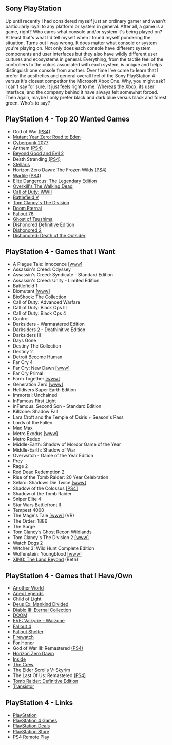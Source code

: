 ## Sony PlayStation

Up until recently I had considered myself just an ordinary gamer and wasn't particularly loyal to any platform or system in general. After all, a game is a game, right? Who cares what console and/or system it's being played on? At least that's what I'd tell myself when I found myself pondering the situation. Turns out I was wrong. It does matter what console or system you're playing on. Not only does each console have different system components and user interfaces but they also have wildly different user cultures and ecosystems in general. Everything, from the tactile feel of the controllers to the colors associated with each  system, is unique and helps distinguish one console from another. Over time I've come to learn that I prefer the aesthetics and general overall feel of the Sony PlayStation 4 versus  it's closest competitor the Microsoft Xbox One. Why, you might ask? I can't say for sure. It just feels right to me. Whereas the Xbox, its user interface, and the company behind it have always felt somewhat forced. Then again, maybe I only prefer black and dark blue versus black and forest green. Who's to say?

## PlayStation 4 - Top 20 Wanted Games

- God of War [(PS4)](http://sms.playstation.com/god-of-war/)
- [Mutant Year Zero: Road to Eden](https://www.mutantyearzero.com)
- [Cyberpunk 2077](https://www.cyberpunk.net/en/)
- Anthem [(PS4)](https://www.playstation.com/en-us/games/anthem-ps4/)
- [Beyond Good and Evil 2](https://www.ubisoft.com/en-gb/game/beyond-good-and-evil-2/)
- Death Stranding [(PS4)](https://www.playstation.com/en-us/games/death-stranding-ps4/)
- [Stellaris](https://www.paradoxplaza.com/stellaris)
- Horizon Zero Dawn: The Frozen Wilds [(PS4)](https://www.playstation.com/en-us/games/horizon-zero-dawn-ps4/the-frozen-wilds-dlc/)
- [Wartile](http://www.wartile.com/) [(PS4)](https://www.playstation.com/en-us/games/wartile-ps4/)
- [Elite Dangerous: The Legendary Edition](https://www.elitedangerous.com/)
- [Overkill's The Walking Dead](https://www.playstation.com/en-us/games/overkills-the-walking-dead-ps4/)
- [Call of Duty: WWII](https://www.playstation.com/en-us/games/call-of-duty-wwii-ps4/)
- [Battlefield V](https://www.playstation.com/en-us/games/battlefield-v-ps4/)
- [Tom Clancy's The Division](https://www.playstation.com/en-us/games/tom-clancys-the-division-ps4/)
- [Doom Eternal](https://bethesda.net/en/game/doom)
- [Fallout 76](https://fallout.bethesda.net/en/games/fallout-76)
- [Ghost of Tsushima](https://www.suckerpunch.com/category/games/ghost-of-tsushima/)
- [Dishonored Definitive Edition](https://www.playstation.com/en-us/games/dishonored-definitive-edition-ps4/)
- [Dishonored 2](https://www.playstation.com/en-us/games/dishonored-2-ps4/)
- [Dishonored: Death of the Outsider](https://www.playstation.com/en-us/games/dishonored-death-of-the-outsider-ps4/)

## PlayStation 4 - Games that I Want

- A Plague Tale: Innocence [[www]](http://aplaguetale.com/)
- Assassin's Creed: Odyssey
- Assassin's Creed: Syndicate - Standard Edition
- Assassin's Creed: Unity - Limited Edition
- Battlefield 1
- Biomutant [[www]](https://biomutant.com/)
- BioShock: The Collection
- Call of Duty: Advanced Warfare
- Call of Duty: Black Ops III
- Call of Duty: Black Ops 4
- Control
- Darksiders - Warmastered Edition
- Darksiders 2 - Deathinitive Edition
- Darksiders III
- Days Gone
- Destiny The Collection
- Destiny 2
- Detroit Become Human
- Far Cry 4
- Far Cry: New Dawn [[www]](https://far-cry.ubisoft.com/game/en-us/home)
- Far Cry Primal
- Farm Together [[www]](http://www.milkstonestudios.com/games/farm-together/)
- Generation Zero [[www]](https://generationzero.com/en/)
- Helldivers Super Earth Edition
- Immortal: Unchained
- InFamous First Light
- inFamous: Second Son - Standard Edition
- Killzone: Shadow Fall
- Lara Croft and the Temple of Osiris + Season's Pass
- Lords of the Fallen
- Mad Max
- Metro Exodus [[www]](https://www.metrothegame.com/en-us/)
- Metro Redux
- Middle-Earth: Shadow of Mordor Game of the Year
- Middle-Earth: Shadow of War
- Overwatch - Game of the Year Edition
- Prey
- Rage 2
- Red Dead Redemption 2
- Rise of the Tomb Raider: 20 Year Celebration
- Sekiro: Shadows Die Twice [[www]](https://www.sekirothegame.com/)
- Shadow of the Colossus [[PS4]](https://www.playstation.com/en-us/games/shadow-of-the-colossus-ps4/)
- Shadow of the Tomb Raider
- Sniper Elite 4
- Star Wars Battlefront II
- Tempest 4000
- The Mage's Tale [[www]](https://www.inxile-entertainment.com/magestale) (VR)
- The Order: 1886
- The Surge
- Tom Clancy’s Ghost Recon Wildlands
- Tom Clancy's The Division 2 [[www]](https://tomclancy-thedivision.ubisoft.com/game/en-us/home)
- Watch Dogs 2
- Witcher 3: Wild Hunt Complete Edition
- Wolfenstein: Youngblood [[www]](https://wolfenstein.bethesda.net/)
- [XING: The Land Beyond](http://xingthegame.com/) (Beth)

## PlayStation 4 - Games that I Have/Own

- [Another World](https://www.anotherworld.fr/anotherworld_uk/)
- [Apex Legends](https://www.ea.com/games/apex-legends)
- [Child of Light](https://www.ubisoft.com/en-us/game/child-of-light/)
- [Deus Ex: Mankind Divided](https://deusex.square-enix-games.com/game/dx-md)
- [Diablo III: Eternal Collection](https://us.diablo3.com/en/)
- [DOOM](https://bethesda.net/en/game/doom)
- [EVE: Valkyrie – Warzone](https://www.evevalkyrie.com/)
- [Fallout 4](https://fallout.bethesda.net/en/games/fallout-4)
- [Fallout Shelter](https://www.falloutshelter.com/)
- [Firewatch](http://www.firewatchgame.com/)
- [For Honor](https://forhonor.ubisoft.com/game/en-us/home/)
- God of War III: Remastered [(PS4)](https://www.playstation.com/en-us/games/god-of-war-iii-remastered-ps4/)
- [Horizon Zero Dawn](http://HorizonZeroDawn.com)
- [Inside](https://playdead.com/games/inside/)
- [The Crew](https://www.ubisoft.com/en-us/game/the-crew/)
- [The Elder Scrolls V: Skyrim](https://elderscrolls.bethesda.net/en/skyrim)
- The Last Of Us: Remastered [(PS4)](https://www.playstation.com/en-us/games/the-last-of-us-remastered-ps4/)
- [Tomb Raider: Definitive Edition](https://crystald.com/projects/tomb-raider-definitive-edition)
- [Transistor](https://www.supergiantgames.com/games/transistor/)

## PlayStation 4 - Links

- [PlayStation](https://www.playstation.com/en-us/)
- [PlayStation 4 Games](https://www.playstation.com/en-us/explore/games/ps4-games/?console=ps4)
- [PlayStation Deals](https://store.playstation.com/en-us/grid/STORE-MSF77008-WEEKLYDEALS/1)
- [PlayStation Store](https://www.playstation.com/en-us/network/store/)
- [PS4 Remote Play](https://remoteplay.dl.playstation.net/remoteplay)